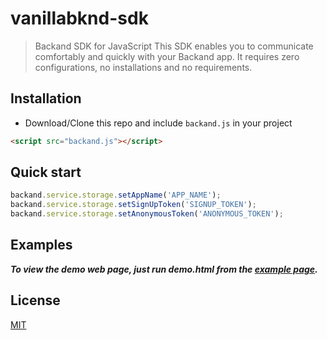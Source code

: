 vanillabknd-sdk
===

>  Backand SDK for JavaScript
This SDK enables you to communicate comfortably and quickly with your Backand app.
It requires zero configurations, no installations and no requirements.


## Installation
- Download/Clone this repo and include `backand.js` in your project
``` html
<script src="backand.js"></script>
```


## Quick start
```javascript
backand.service.storage.setAppName('APP_NAME');
backand.service.storage.setSignUpToken('SIGNUP_TOKEN');
backand.service.storage.setAnonymousToken('ANONYMOUS_TOKEN');
```


## Examples
***To view the demo web page, just run demo.html from the [example page](https://github.com/backand/vanillabknd-sdk/blob/master/example/).***


## License

  [MIT](LICENSE)
